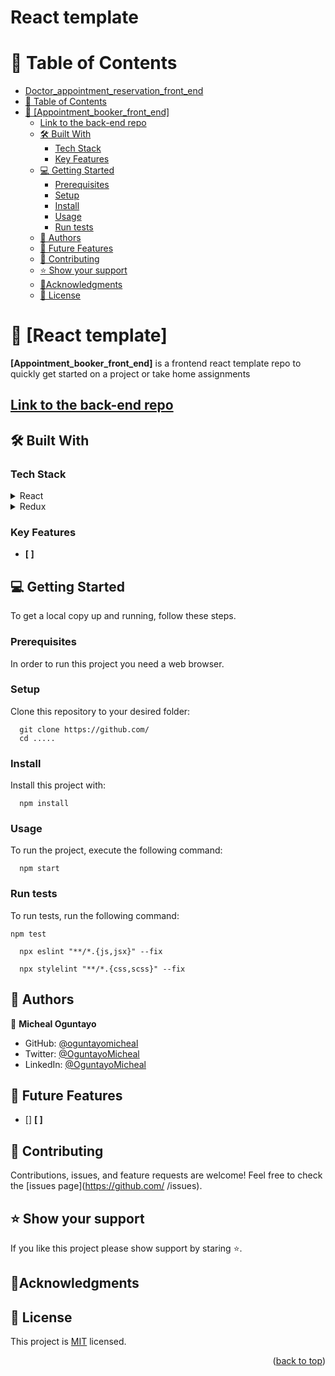 # React template

<a name="readme-top"></a>

# 📗 Table of Contents
- [Doctor\_appointment\_reservation\_front\_end](#doctor_appointment_reservation_front_end)
- [📗 Table of Contents](#-table-of-contents)
- [📖 \[Appointment\_booker\_front\_end\] ](#-appointment_booker_front_end-)
  - [Link to the back-end repo](#link-to-the-back-end-repo)
  - [🛠 Built With ](#-built-with-)
    - [Tech Stack ](#tech-stack-)
    - [Key Features ](#key-features-)
  - [💻 Getting Started ](#-getting-started-)
    - [Prerequisites](#prerequisites)
    - [Setup](#setup)
    - [Install](#install)
    - [Usage](#usage)
    - [Run tests](#run-tests)
  - [👥 Authors ](#-authors-)
  - [🔭 Future Features ](#-future-features-)
  - [🤝 Contributing ](#-contributing-)
  - [⭐️ Show your support ](#️-show-your-support-)
  - [🙏Acknowledgments ](#acknowledgments-)
  - [📝 License ](#-license-)

# 📖 [React template] <a name="about-project"></a>

**[Appointment_booker_front_end]** is a frontend react template repo to quickly get started on a project or take home assignments
## [Link to the back-end repo](https://github.com/)

## 🛠 Built With <a name="built-with"></a>

### Tech Stack <a name="tech-stack"></a>

<details>
  <summary>React</summary>
  <ul>
    <li><a>https://react.org/</a></li>
  </ul>
</details>

<details>
  <summary>Redux</summary>
  <ul>
    <li><a>https://redux.js.org/</a></li>
  </ul>
</details>

### Key Features <a name="key-features"></a>

- **[ ]**



## 💻 Getting Started <a name="getting-started"></a>

To get a local copy up and running, follow these steps.

### Prerequisites

In order to run this project you need a web browser.

### Setup

Clone this repository to your desired folder:

```
  git clone https://github.com/
  cd .....
```

### Install

Install this project with:

```
  npm install
```

### Usage

To run the project, execute the following command:

```
  npm start
```

### Run tests

To run tests, run the following command:

```
npm test
```
```
  npx eslint "**/*.{js,jsx}" --fix
```
```
  npx stylelint "**/*.{css,scss}" --fix
```


## 👥 Authors <a name="authors"></a>

👤 **Micheal Oguntayo**

- GitHub: [@oguntayomicheal](https://github.com/oguntayomicheal)
- Twitter: [@OguntayoMicheal](https://twitter.com/Oguns_micky)
- LinkedIn: [@OguntayoMicheal](https://www.linkedin.com/in/ogunsmicky/)


## 🔭 Future Features <a name="future-features"></a>

- [] **[ ]**


## 🤝 Contributing <a name="contributing"></a>

Contributions, issues, and feature requests are welcome!
Feel free to check the [issues page](https://github.com/ /issues).

## ⭐️ Show your support <a name="support"></a>

If you like this project please show support by staring :star:️.


## 🙏Acknowledgments <a name="acknowledgements"></a>



## 📝 License <a name="license"></a>

This project is [MIT](./LICENSE) licensed.

<p align="right">(<a href="#readme-top">back to top</a>)</p>

